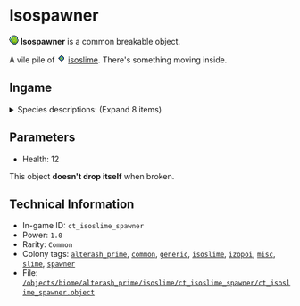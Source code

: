 # Isospawner

<img src="https://raw.githubusercontent.com/Ceterai/Enternia/main/objects/biome/alterash_prime/isoslime/ct_isoslime_spawner/icon.png" alt="Isospawner icon" loading="lazy" height=16px width="auto" /> **Isospawner** is a common breakable object.

A vile pile of <img src="https://raw.githubusercontent.com/Ceterai/Enternia/main/items/throwables/ct_isoslime_ball.png" alt="Isoslime icon" loading="lazy" height=16px width="auto" /> [isoslime](https://ceterai.github.io/MyEnternia/Wiki/Isoslime). There's something moving inside.

## Ingame

<details><summary>Species descriptions: (Expand 8 items)</summary>

- Alta: That's an isoslime spawner! Better be careful.
- Apex: A putrid mound of slime. How am I meant to store this?
- Avian: A large blob of slime. Why does this exist?
- Floran: Like sssap.
- Glitch: Disgusted. A vile mound of slime!
- Human: A huge glob of jelly. I kind of want to poke it.
- Hylotl: Slime blobs are not unpleasant to handle when you have amphibian skin.
- Novakid: I reckon this'll come in handy for something.

</details>

## Parameters

- Health: 12

This object **doesn't drop itself** when broken.

## Technical Information

- In-game ID: `ct_isoslime_spawner`
- Power: `1.0`
- Rarity: `Common`
- Colony tags: [`alterash_prime`](https://ceterai.github.io/MyEnternia/Wiki/Tags/AlterashPrime), [`common`](https://ceterai.github.io/MyEnternia/Wiki/Tags/Common), [`generic`](https://ceterai.github.io/MyEnternia/Wiki/Tags/Generic), [`isoslime`](https://ceterai.github.io/MyEnternia/Wiki/Tags/Isoslime), [`izopoi`](https://ceterai.github.io/MyEnternia/Wiki/Tags/Izopoi), [`misc`](https://ceterai.github.io/MyEnternia/Wiki/Tags/Misc), [`slime`](https://ceterai.github.io/MyEnternia/Wiki/Tags/Slime), [`spawner`](https://ceterai.github.io/MyEnternia/Wiki/Tags/Spawner)
- File: [`/objects/biome/alterash_prime/isoslime/ct_isoslime_spawner/ct_isoslime_spawner.object`](https://github.com/Ceterai/Enternia/blob/main/objects/biome/alterash_prime/isoslime/ct_isoslime_spawner/ct_isoslime_spawner.object)
